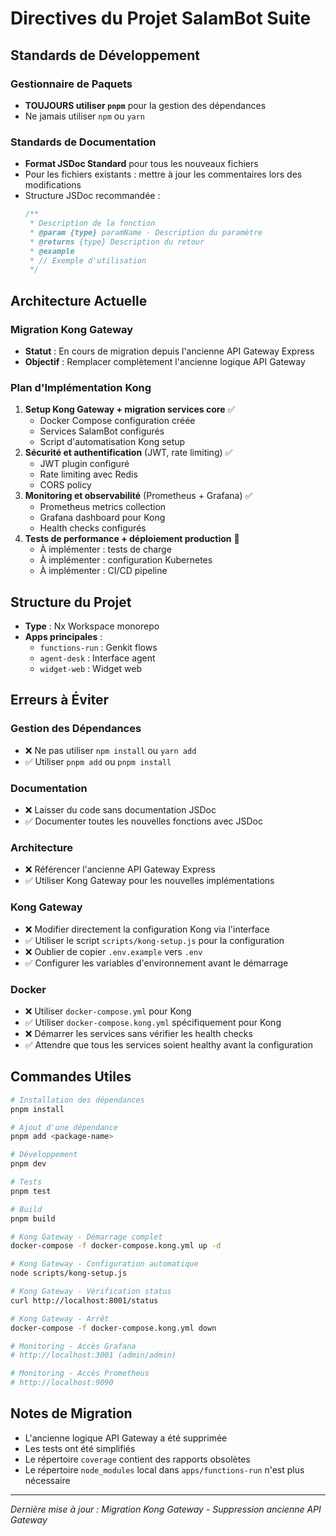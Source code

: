 # Directives du Projet SalamBot Suite

## Standards de Développement

### Gestionnaire de Paquets
- **TOUJOURS utiliser `pnpm`** pour la gestion des dépendances
- Ne jamais utiliser `npm` ou `yarn`

### Standards de Documentation
- **Format JSDoc Standard** pour tous les nouveaux fichiers
- Pour les fichiers existants : mettre à jour les commentaires lors des modifications
- Structure JSDoc recommandée :
  ```javascript
  /**
   * Description de la fonction
   * @param {type} paramName - Description du paramètre
   * @returns {type} Description du retour
   * @example
   * // Exemple d'utilisation
   */
  ```

## Architecture Actuelle

### Migration Kong Gateway
- **Statut** : En cours de migration depuis l'ancienne API Gateway Express
- **Objectif** : Remplacer complètement l'ancienne logique API Gateway

### Plan d'Implémentation Kong
1. **Setup Kong Gateway + migration services core** ✅
   - Docker Compose configuration créée
   - Services SalamBot configurés
   - Script d'automatisation Kong setup
2. **Sécurité et authentification** (JWT, rate limiting) ✅
   - JWT plugin configuré
   - Rate limiting avec Redis
   - CORS policy
3. **Monitoring et observabilité** (Prometheus + Grafana) ✅
   - Prometheus metrics collection
   - Grafana dashboard pour Kong
   - Health checks configurés
4. **Tests de performance + déploiement production** 🔄
   - À implémenter : tests de charge
   - À implémenter : configuration Kubernetes
   - À implémenter : CI/CD pipeline

## Structure du Projet
- **Type** : Nx Workspace monorepo
- **Apps principales** :
  - `functions-run` : Genkit flows
  - `agent-desk` : Interface agent
  - `widget-web` : Widget web

## Erreurs à Éviter

### Gestion des Dépendances
- ❌ Ne pas utiliser `npm install` ou `yarn add`
- ✅ Utiliser `pnpm add` ou `pnpm install`

### Documentation
- ❌ Laisser du code sans documentation JSDoc
- ✅ Documenter toutes les nouvelles fonctions avec JSDoc

### Architecture
- ❌ Référencer l'ancienne API Gateway Express
- ✅ Utiliser Kong Gateway pour les nouvelles implémentations

### Kong Gateway
- ❌ Modifier directement la configuration Kong via l'interface
- ✅ Utiliser le script `scripts/kong-setup.js` pour la configuration
- ❌ Oublier de copier `.env.example` vers `.env`
- ✅ Configurer les variables d'environnement avant le démarrage

### Docker
- ❌ Utiliser `docker-compose.yml` pour Kong
- ✅ Utiliser `docker-compose.kong.yml` spécifiquement pour Kong
- ❌ Démarrer les services sans vérifier les health checks
- ✅ Attendre que tous les services soient healthy avant la configuration

## Commandes Utiles

```bash
# Installation des dépendances
pnpm install

# Ajout d'une dépendance
pnpm add <package-name>

# Développement
pnpm dev

# Tests
pnpm test

# Build
pnpm build

# Kong Gateway - Démarrage complet
docker-compose -f docker-compose.kong.yml up -d

# Kong Gateway - Configuration automatique
node scripts/kong-setup.js

# Kong Gateway - Vérification status
curl http://localhost:8001/status

# Kong Gateway - Arrêt
docker-compose -f docker-compose.kong.yml down

# Monitoring - Accès Grafana
# http://localhost:3001 (admin/admin)

# Monitoring - Accès Prometheus
# http://localhost:9090
```

## Notes de Migration
- L'ancienne logique API Gateway a été supprimée
- Les tests ont été simplifiés
- Le répertoire `coverage` contient des rapports obsolètes
- Le répertoire `node_modules` local dans `apps/functions-run` n'est plus nécessaire

---
*Dernière mise à jour : Migration Kong Gateway - Suppression ancienne API Gateway*